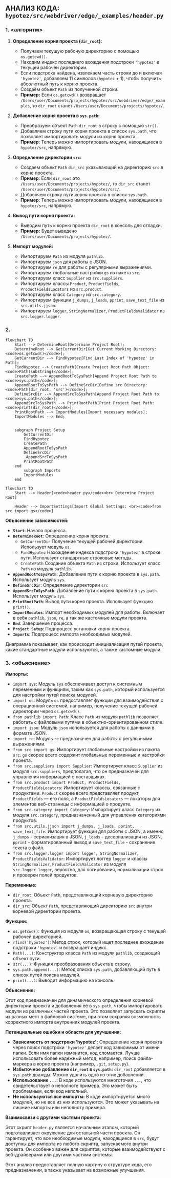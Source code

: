 ## АНАЛИЗ КОДА: `hypotez/src/webdriver/edge/_examples/header.py`

### 1. <алгоритм>

1. **Определение корня проекта (`dir_root`):**
   - Получаем текущую рабочую директорию с помощью `os.getcwd()`.
   - Находим индекс последнего вхождения подстроки `'hypotez'` в текущей рабочей директории.
   - Если подстрока найдена, извлекаем часть строки до и включая `'hypotez'`, добавляем 11 символов (`hypotez` + 1), чтобы получить абсолютный путь к корню проекта.
   - Создаём объект `Path` из полученной строки.
   - **Пример:** Если `os.getcwd()` возвращает `/Users/user/Documents/projects/hypotez/src/webdriver/edge/_examples`, то `dir_root` станет `/Users/user/Documents/projects/hypotez/`.

2. **Добавление корня проекта в `sys.path`:**
   - Преобразуем объект `Path` `dir_root` в строку с помощью `str()`.
   - Добавляем строку пути корня проекта в список `sys.path`, что позволяет импортировать модули из корня проекта.
   -  **Пример**: Теперь можно импортировать модули, находящиеся в `hypotez/src`, напрямую.

3. **Определение директории `src`:**
    - Создаем объект `Path` `dir_src` указывающий на директорию `src` в корне проекта.
   - **Пример**: Если `dir_root` это `/Users/user/Documents/projects/hypotez/`, то `dir_src` станет `/Users/user/Documents/projects/hypotez/src/`.
    - Добавляем строку пути корня проекта в список `sys.path`.
    -   **Пример**: Теперь можно импортировать модули, находящиеся в `hypotez/src`, напрямую.

4. **Вывод пути корня проекта:**
   - Выводим путь к корню проекта `dir_root` в консоль для отладки.
   - **Пример:** Будет выведено `/Users/user/Documents/projects/hypotez/`.

5. **Импорт модулей:**
   - Импортируем `Path` из модуля `pathlib`.
   - Импортируем `json` для работы с JSON.
   - Импортируем `re` для работы с регулярными выражениями.
   - Импортируем глобальные настройки `gs` из пакета `src`.
   - Импортируем класс `Supplier` из `src.suppliers`.
   - Импортируем классы `Product`, `ProductFields`, `ProductFieldsLocators` из `src.product`.
   - Импортируем класс `Category` из `src.category`.
   - Импортируем функции `j_dumps`, `j_loads`, `pprint`, `save_text_file` из `src.utils.jjson`.
    - Импортируем `logger`, `StringNormalizer`, `ProductFieldsValidator` из `src.logger.logger`.

### 2. <mermaid>

```mermaid
flowchart TD
    Start --> DetermineRoot[Determine Project Root];
    DetermineRoot --> GetCurrentDir[Get Current Working Directory: <code>os.getcwd()</code>];
    GetCurrentDir --> FindHypotez[Find Last Index of 'hypotez' in Path];
    FindHypotez --> CreatePath[Create Project Root Path Object: <code>Path(substring)</code>];
    CreatePath --> AppendRootToSysPath[Append Project Root Path to <code>sys.path</code>];
    AppendRootToSysPath --> DefineSrcDir[Define src Directory: <code>Path(dir_root, 'src')</code>];
    DefineSrcDir --> AppendSrcToSysPath[Append Project Root Path to <code>sys.path</code>];
    AppendSrcToSysPath --> PrintRootPath[Print Project Root Path: <code>print(dir_root)</code>];
    PrintRootPath --> ImportModules[Import necessary modules];
    ImportModules --> End;


    subgraph Project Setup
        GetCurrentDir
        FindHypotez
        CreatePath
        AppendRootToSysPath
        DefineSrcDir
         AppendSrcToSysPath
        PrintRootPath
    end
        subgraph Imports
        ImportModules
    end
```

```mermaid
flowchart TD
    Start --> Header[<code>header.py</code><br> Determine Project Root]

    Header --> ImportSettings[Import Global Settings: <br><code>from src import gs</code>]
```

**Объяснение зависимостей:**

-   **`Start`**: Начало процесса.
-   **`DetermineRoot`**:  Определение корня проекта.
    -   `GetCurrentDir` Получение текущей рабочей директории. Использует модуль `os`.
    -   `FindHypotez` Нахождение индекса подстроки `'hypotez'` в строке пути. Использует стандартные строковые методы.
    -   `CreatePath` Создание объекта `Path` из строки. Использует класс `Path` из модуля `pathlib`.
-   **`AppendRootToSysPath`**:  Добавление пути к корню проекта в `sys.path`. Использует модуль `sys`.
-    **`DefineSrcDir`**: Определение директории `src`
-   **`AppendSrcToSysPath`**:  Добавление пути к корню проекта в `sys.path`. Использует модуль `sys`.
-    **`PrintRootPath`**: Вывод пути корня проекта. Использует функцию `print()`.
-   **`ImportModules`**: Импорт необходимых модулей для работы. Включает в себя `pathlib`, `json`, `re`, а так же кастомные модули проекта.
-   **`End`**: Завершение процесса.
-   **`Project Setup`**: Подпроцесс установки корня проекта.
-  **`Imports`**: Подпроцесс импорта необходимых модулей.

Диаграмма показывает, как происходит инициализация путей проекта, какие стандартные модули используются, а также кастомные модули.

### 3. <объяснение>

**Импорты:**

*   `import sys`: Модуль `sys` обеспечивает доступ к системным переменным и функциям, таким как `sys.path`, который используется для настройки путей поиска модулей.
*   `import os`: Модуль `os` предоставляет функции для взаимодействия с операционной системой, например, получение текущей рабочей директории через `os.getcwd()`.
*   `from pathlib import Path`: Класс `Path` из модуля `pathlib` позволяет работать с файловыми путями в объектно-ориентированном стиле.
*   `import json`: Модуль `json` используется для работы с данными в формате JSON.
*   `import re`: Модуль `re` предназначен для работы с регулярными выражениями.
*   `from src import gs`: Импортирует глобальные настройки из пакета `src`. `gs` скорее всего содержит глобальные переменные и настройки проекта.
*   `from src.suppliers import Supplier`: Импортирует класс `Supplier` из модуля `src.suppliers`, предполагая, что он предназначен для управления информацией о поставщиках.
*   `from src.product import Product, ProductFields, ProductFieldsLocators`: Импортирует классы, связанные с продуктами. `Product` скорее всего представляет продукт, `ProductFields` — его поля, а `ProductFieldsLocators` — локаторы для элементов веб-страницы с информацией о продукте.
*   `from src.category import Category`: Импортирует класс `Category` из модуля `src.category`, предназначенный для управления категориями продуктов.
*   `from src.utils.jjson import j_dumps, j_loads, pprint, save_text_file`: Импортирует функции для работы с JSON, а именно `j_dumps` - сериализация в JSON, `j_loads` - десериализация из JSON,  `pprint` - форматированный вывод и `save_text_file` - сохранение текста в файл.
*   `from src.logger.logger import logger, StringNormalizer, ProductFieldsValidator`: Импортирует логгер `logger` и классы `StringNormalizer`, `ProductFieldsValidator` из модуля `src.logger.logger`, вероятно, для логирования, нормализации строк и проверки полей продуктов.

**Переменные:**

*   `dir_root`: Объект `Path`, представляющий корневую директорию проекта.
*   `dir_src`: Объект `Path`, представляющий директорию `src` внутри корневой директории проекта.

**Функции:**

*   `os.getcwd()`: Функция из модуля `os`, возвращающая строку с текущей рабочей директорией.
*   `rfind('hypotez')`: Метод строк, который ищет последнее вхождение подстроки `'hypotez'` и возвращает индекс.
*   `Path(...)`: Конструктор класса `Path` из модуля `pathlib`, создающий объект пути.
*   `str(...)`: Функция преобразования объекта в строку.
*   `sys.path.append(...)`: Метод списка `sys.path`, добавляющий путь в список путей поиска модулей.
*   `print(...)`: Выводит информацию на консоль.

**Объяснение:**

Этот код предназначен для динамического определения корневой директории проекта и добавления её в `sys.path`, чтобы импортировать модули из различных частей проекта. Это позволяет запускать скрипты из разных мест в файловой системе, при этом сохраняя возможность корректного импорта внутренних модулей проекта.

**Потенциальные ошибки и области для улучшения:**

*   **Зависимость от подстроки 'hypotez':** Определение корня проекта через поиск подстроки `'hypotez'` делает код зависимым от имени папки. Если имя папки изменится, код сломается. Лучше использовать более надежный метод, например, поиск файла-маркера в корне проекта (например, `.git`, `setup.py`).
*   **Избыточное добавление `dir_root` в `sys.path`:**  `dir_root` добавляется в `sys.path` дважды. Можно удалить одно из этих добавлений.
*   **Использование `...`:**  В коде используются многоточия `...`, что свидетельствует о неполноте примера. Это может быть проблемным, если код неполный.
*   **Не используются все импорты:** В коде импортируется много модулей, но не все из них используются. Это может указывать на лишние импорты или неполноту примера.

**Взаимосвязи с другими частями проекта:**

Этот скрипт `header.py` является начальным этапом, который подготавливает окружение для остальной части проекта. Он гарантирует, что все необходимые модули, находящиеся в `src`, будут доступны для импорта из любого скрипта, запускаемого внутри проекта. Он особенно важен для скриптов, которые взаимодействуют с веб-драйверами или другими частями системы.

Этот анализ предоставляет полную картину о структуре кода, его предназначении, а также указывает на возможные улучшения.